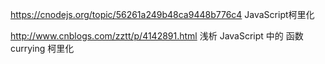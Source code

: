 
https://cnodejs.org/topic/56261a249b48ca9448b776c4 JavaScript柯里化

http://www.cnblogs.com/zztt/p/4142891.html 浅析 JavaScript 中的 函数 currying 柯里化
